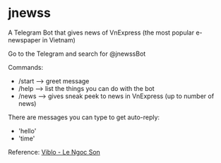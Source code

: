 # jnewss
A Telegram Bot that gives news of VnExpress (the most popular e-newspaper in Vietnam)

Go to the Telegram and search for @jnewssBot

Commands:
* /start --> greet message
* /help --> list the things you can do with the bot
* /news <number of news> --> gives sneak peek to news in VnExpress (up to number of news)

There are messages you can type to get auto-reply:
* 'hello'
* 'time'

Reference: [Viblo - Le Ngoc Son](https://viblo.asia/p/telegram-bot-cao-du-lieu-tu-vnexpress-bang-python-maGK7vLa5j2?fbclid=IwAR2Zvi73GiC2TPzoYG_FB93EDfjIRvWQJBZrBNYH5kyAipt7X0g_-YPhg68)
